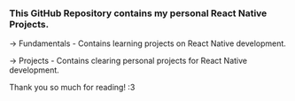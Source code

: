 ### This GitHub Repository contains my personal React Native Projects.

-> Fundamentals - Contains learning projects on React Native development.

-> Projects - Contains clearing personal projects for React Native development.

Thank you so much for reading! :3
